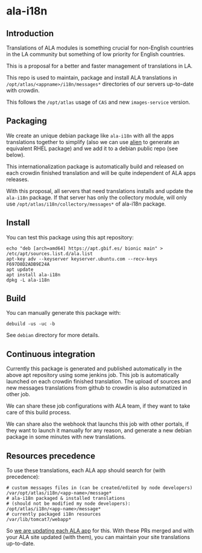 # ala-i18n

## Introduction

Translations of ALA modules is something crucial for non-English countries in the LA community but something of low priority for English countries.

This is a proposal for a better and faster management of translations in LA.

This repo is used to maintain, package and install ALA translations in `/opt/atlas/<appname>/i18n/messages*` directories of our servers up-to-date with crowdin.

This follows the `/opt/atlas` usage of `CAS` and new `images-service` version.

## Packaging

We create an unique debian package like `ala-i18n` with all the apps translations together to simplify (also we can use [alien](https://wiki.debian.org/Alien) to generate an equivalent RHEL package) and we add it to a debian public repo (see below).

This internationalization package is automatically build and released on each crowdin finished translation and will be quite independent of ALA apps releases.

With this proposal, all servers that need translations installs and update the `ala-i18n` package. If that server has only the collectory module, will only use `/opt/atlas/i18n/collectory/messages*` of ala-i18n package.

## Install

You can test this package using this apt repository:

```
echo "deb [arch=amd64] https://apt.gbif.es/ bionic main" > /etc/apt/sources.list.d/ala.list
apt-key adv --keyserver keyserver.ubuntu.com --recv-keys F697D8D2ADB9E24A
apt update
apt install ala-i18n
dpkg -L ala-i18n
```

## Build

You can manually generate this package with:

```
debuild -us -uc -b
```

See `debian` directory for more details.

## Continuous integration

Currently this package is generated and published automatically in the above apt repository using some jenkins job. This job is automatically launched on each crowdin finished translation. The upload of sources and new messages translations from github to crowdin is also automatized in other job.

We can share these job configurations with ALA team, if they want to take care of this build process.

We can share also the webhook that launchs this job with other portals, if they want to launch it manually for any reason, and generate a new debian package in some minutes with new translations.

## Resources precedence

To use these translations, each ALA app should search for (with precedence):

```
# custom messages files in (can be created/edited by node developers)
/var/opt/atlas/i18n/<app-name>/message*
# ala-i18n packaged & installed translations
# (should not be modified my node developers):
/opt/atlas/i18n/<app-name>/message*
# currently packaged i18n resources
/var/lib/tomcat7/webapp*
```

So [we are updating each ALA app](https://github.com/search?q=is%3Apr+author%3Avjrj+org%3AAtlasOfLivingAustralia+ala-i18n&type=Issues) for this. With these PRs merged and with your ALA site updated (with them), you can maintain your site translations up-to-date.
